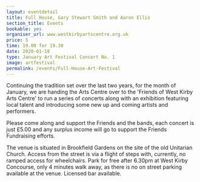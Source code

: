 ```yaml
---
layout: eventdetail
title: Full House, Gary Stewart Smith and Aaron Ellis
section_title: Events
bookable: yes
organiser_url: www.westkirbyartscentre.org.uk
price: 5
time: 19.00 for 19.30
date: 2020-01-18
type: January Art Festival Concert No. 1
image: artfestival
permalink: /events/Full-House-Art-Festival
---
```


Continuing the tradition set over the last two years, for the month of January, we are
handing the Arts Centre over to the 'Friends of West Kirby Arts Centre' to run a series of
concerts along with an exhibition featuring local talent and introducing some new up and
coming artists and performers.

Please come along and support the Friends and the bands, each concert is just £5.00 and any
surplus income will go to support the Friends Fundraising efforts.

The venue is situated in Brookfield Gardens on the site of the old Unitarian Church. Access from the street is via a flight of steps with, currently, no ramped access for wheelchairs. Park for free after 6.30pm at West Kirby Concourse, only 4 minutes walk away, as there is no on street parking available at the venue. Licensed bar available.
